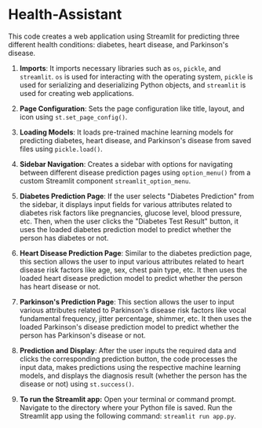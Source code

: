 # Health-Assistant

This code creates a web application using Streamlit for predicting three different health conditions: diabetes, heart disease, and Parkinson's disease.

1. **Imports**: It imports necessary libraries such as `os`, `pickle`, and `streamlit`. `os` is used for interacting with the operating system, `pickle` is used for serializing and deserializing Python objects, and `streamlit` is used for creating web applications.

2. **Page Configuration**: Sets the page configuration like title, layout, and icon using `st.set_page_config()`.

3. **Loading Models**: It loads pre-trained machine learning models for predicting diabetes, heart disease, and Parkinson's disease from saved files using `pickle.load()`.

4. **Sidebar Navigation**: Creates a sidebar with options for navigating between different disease prediction pages using `option_menu()` from a custom Streamlit component `streamlit_option_menu`.

5. **Diabetes Prediction Page**: If the user selects "Diabetes Prediction" from the sidebar, it displays input fields for various attributes related to diabetes risk factors like pregnancies, glucose level, blood pressure, etc. Then, when the user clicks the "Diabetes Test Result" button, it uses the loaded diabetes prediction model to predict whether the person has diabetes or not.

6. **Heart Disease Prediction Page**: Similar to the diabetes prediction page, this section allows the user to input various attributes related to heart disease risk factors like age, sex, chest pain type, etc. It then uses the loaded heart disease prediction model to predict whether the person has heart disease or not.

7. **Parkinson's Prediction Page**: This section allows the user to input various attributes related to Parkinson's disease risk factors like vocal fundamental frequency, jitter percentage, shimmer, etc. It then uses the loaded Parkinson's disease prediction model to predict whether the person has Parkinson's disease or not.

8. **Prediction and Display**: After the user inputs the required data and clicks the corresponding prediction button, the code processes the input data, makes predictions using the respective machine learning models, and displays the diagnosis result (whether the person has the disease or not) using `st.success()`.
9. **To run the Streamlit app:** Open your terminal or command prompt.
Navigate to the directory where your Python file is saved.
Run the Streamlit app using the following command:
`streamlit run app.py`.


